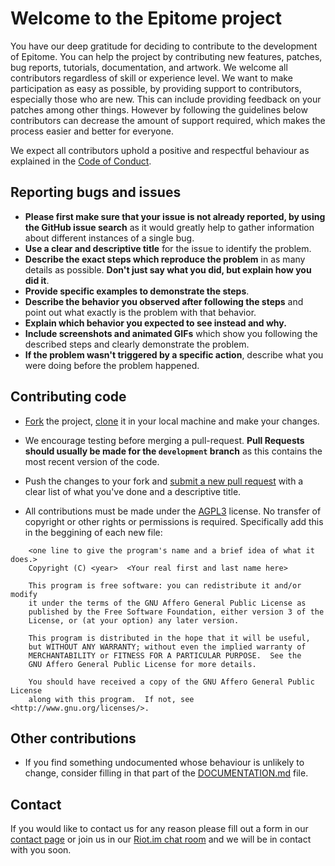 # Welcome to the Epitome project

You have our deep gratitude for deciding to contribute to the development of Epitome. You can help the project by contributing new features, patches, bug reports, tutorials, documentation, and artwork. We welcome all contributors regardless of skill or experience level. We want to make participation as easy as possible, by providing support to contributors, especially those who are new. This can include providing feedback on your patches among other things.  However by following the guidelines below contributors can decrease the amount of support required, which makes the process easier and better for everyone.

We expect all contributors uphold a positive and respectful behaviour as explained in the [Code of Conduct](CODE_OF_CONDUCT.md).

## Reporting bugs and issues

* **Please first make sure that your issue is not already reported, by using the GitHub issue search** as it would greatly help to gather information about different instances of a single bug.
* **Use a clear and descriptive title** for the issue to identify the problem.
* **Describe the exact steps which reproduce the problem** in as many details as possible. **Don't just say what you did, but explain how you did it**.
* **Provide specific examples to demonstrate the steps**.
* **Describe the behavior you observed after following the steps** and point out what exactly is the problem with that behavior.
* **Explain which behavior you expected to see instead and why.**
* **Include screenshots and animated GIFs** which show you following the described steps and clearly demonstrate the problem. 
* **If the problem wasn't triggered by a specific action**, describe what you were doing before the problem happened.

## Contributing code

* [Fork](https://help.github.com/articles/fork-a-repo/) the project, [clone](https://help.github.com/articles/cloning-a-repository/) it in your local machine and make your changes.

* We encourage testing before merging a pull-request. **Pull Requests should usually be made for the `development` branch** as this contains the most recent version of the code.

* Push the changes to your fork and [submit a new pull request](https://help.github.com/articles/creating-a-pull-request-from-a-fork/) with a clear list of what you've done and a descriptive title.

* All contributions must be made under the [AGPL3](LICENSE.txt) license. No transfer of copyright or other rights or permissions is required. Specifically add this in the beggining of each new file:

```
    <one line to give the program's name and a brief idea of what it does.>
    Copyright (C) <year>  <Your real first and last name here>

    This program is free software: you can redistribute it and/or modify
    it under the terms of the GNU Affero General Public License as
    published by the Free Software Foundation, either version 3 of the
    License, or (at your option) any later version.

    This program is distributed in the hope that it will be useful,
    but WITHOUT ANY WARRANTY; without even the implied warranty of
    MERCHANTABILITY or FITNESS FOR A PARTICULAR PURPOSE.  See the
    GNU Affero General Public License for more details.

    You should have received a copy of the GNU Affero General Public License
    along with this program.  If not, see <http://www.gnu.org/licenses/>.
```

## Other contributions

* If you find something undocumented whose behaviour is unlikely to change, consider filling in that part of the [DOCUMENTATION.md](DOCUMENTATION.md) file.

## Contact

If you would like to contact us for any reason please fill out a form in our [contact page](http://democracy.foundation/contact/) or join us in our [Riot.im chat room](https://riot.im/app/#/room/#democracyfoundation:matrix.org) and we will be in contact with you soon.

